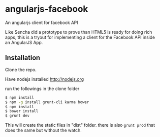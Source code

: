 angularjs-facebook
==================

An angularjs client for facebook API

Like Sencha did a prototype to prove than HTML5 is ready for doing rich apps, this is a tryout for implementing a client
for the Facebook API inside an AngularJS App.

Installation
------------

Clone the repo.

Have nodejs installed http://nodejs.org

run the followings in the clone folder

```sh
$ npm install
$ npm -g install grunt-cli karma bower
$ npm install
$ bower install
$ grunt dev
```

This will create the static files in "dist" folder. there is also `grunt prod` that does the same but without the watch.